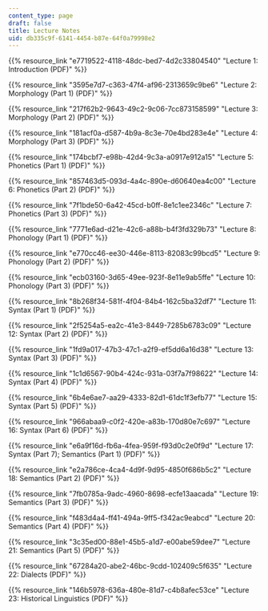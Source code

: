 ```yaml
---
content_type: page
draft: false
title: Lecture Notes
uid: db335c9f-6141-4454-b87e-64f0a79998e2
---
```

{{% resource_link "e7719522-4118-48dc-bed7-4d2c33804540" "Lecture 1: Introduction (PDF)" %}}

{{% resource_link "3595e7d7-c363-47f4-af96-2313659c9be6" "Lecture 2: Morphology (Part 1) (PDF)" %}}

{{% resource_link "217f62b2-9643-49c2-9c06-7cc873158599" "Lecture 3: Morphology (Part 2) (PDF)" %}}

{{% resource_link "181acf0a-d587-4b9a-8c3e-70e4bd283e4e" "Lecture 4: Morphology (Part 3) (PDF)" %}}

{{% resource_link "174bcbf7-e98b-42d4-9c3a-a0917e912a15" "Lecture 5: Phonetics (Part 1) (PDF)" %}}

{{% resource_link "857463d5-093d-4a4c-890e-d60640ea4c00" "Lecture 6: Phonetics (Part 2) (PDF)" %}}

{{% resource_link "7f1bde50-6a42-45cd-b0ff-8e1c1ee2346c" "Lecture 7: Phonetics (Part 3) (PDF)" %}}

{{% resource_link "7771e6ad-d21e-42c6-a88b-b4f3fd329b73" "Lecture 8: Phonology (Part 1) (PDF)" %}}

{{% resource_link "e770cc46-ee30-446e-8113-82083c99bcd5" "Lecture 9: Phonology (Part 2) (PDF)" %}}

{{% resource_link "ecb03160-3d65-49ee-923f-8e11e9ab5ffe" "Lecture 10: Phonology (Part 3) (PDF)" %}}

{{% resource_link "8b268f34-581f-4f04-84b4-162c5ba32df7" "Lecture 11: Syntax (Part 1) (PDF)" %}}

{{% resource_link "2f5254a5-ea2c-41e3-8449-7285b6783c09" "Lecture 12: Syntax (Part 2) (PDF)" %}}

{{% resource_link "1fd9a017-47b3-47c1-a2f9-ef5dd6a16d38" "Lecture 13: Syntax (Part 3) (PDF)" %}}

{{% resource_link "1c1d6567-90b4-424c-931a-03f7a7f98622" "Lecture 14: Syntax (Part 4) (PDF)" %}}

{{% resource_link "6b4e6ae7-aa29-4333-82d1-61dc1f3efb77" "Lecture 15: Syntax (Part 5) (PDF)" %}}

{{% resource_link "966abaa9-c0f2-420e-a83b-170d80e7c697" "Lecture 16: Syntax (Part 6) (PDF)" %}}

{{% resource_link "e6a9f16d-fb6a-4fea-959f-f93d0c2e0f9d" "Lecture 17: Syntax (Part 7); Semantics (Part 1) (PDF)" %}}

{{% resource_link "e2a786ce-4ca4-4d9f-9d95-4850f686b5c2" "Lecture 18: Semantics (Part 2) (PDF)" %}}

{{% resource_link "7fb0785a-9adc-4960-8698-ecfe13aacada" "Lecture 19: Semantics (Part 3) (PDF)" %}}

{{% resource_link "f483d4a4-ff41-494a-9ff5-f342ac9eabcd" "Lecture 20: Semantics (Part 4) (PDF)" %}}

{{% resource_link "3c35ed00-88e1-45b5-a1d7-e00abe59dee7" "Lecture 21: Semantics (Part 5) (PDF)" %}}

{{% resource_link "67284a20-abe2-46bc-9cdd-102409c5f635" "Lecture 22: Dialects (PDF)" %}}

{{% resource_link "146b5978-636a-480e-81d7-c4b8afec53ce" "Lecture 23: Historical Linguistics (PDF)" %}}